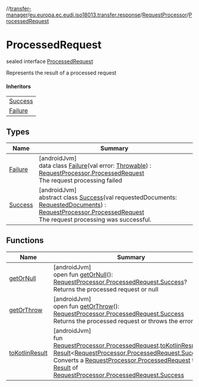 //[transfer-manager](../../../../index.md)/[eu.europa.ec.eudi.iso18013.transfer.response](../../index.md)/[RequestProcessor](../index.md)/[ProcessedRequest](index.md)

# ProcessedRequest

sealed interface [ProcessedRequest](index.md)

Represents the result of a processed request

#### Inheritors

|                              |
|------------------------------|
| [Success](-success/index.md) |
| [Failure](-failure/index.md) |

## Types

| Name                         | Summary                                                                                                                                                                                                                                     |
|------------------------------|---------------------------------------------------------------------------------------------------------------------------------------------------------------------------------------------------------------------------------------------|
| [Failure](-failure/index.md) | [androidJvm]<br>data class [Failure](-failure/index.md)(val error: [Throwable](https://kotlinlang.org/api/latest/jvm/stdlib/kotlin/-throwable/index.html)) : [RequestProcessor.ProcessedRequest](index.md)<br>The request processing failed |
| [Success](-success/index.md) | [androidJvm]<br>abstract class [Success](-success/index.md)(val requestedDocuments: [RequestedDocuments](../../-requested-documents/index.md)) : [RequestProcessor.ProcessedRequest](index.md)<br>The request processing was successful.    |

## Functions

| Name                                                                               | Summary                                                                                                                                                                                                                                                                                                                                                                                                                                                                                                                            |
|------------------------------------------------------------------------------------|------------------------------------------------------------------------------------------------------------------------------------------------------------------------------------------------------------------------------------------------------------------------------------------------------------------------------------------------------------------------------------------------------------------------------------------------------------------------------------------------------------------------------------|
| [getOrNull](get-or-null.md)                                                        | [androidJvm]<br>open fun [getOrNull](get-or-null.md)(): [RequestProcessor.ProcessedRequest.Success](-success/index.md)?<br>Returns the processed request or null                                                                                                                                                                                                                                                                                                                                                                   |
| [getOrThrow](get-or-throw.md)                                                      | [androidJvm]<br>open fun [getOrThrow](get-or-throw.md)(): [RequestProcessor.ProcessedRequest.Success](-success/index.md)<br>Returns the processed request or throws the error                                                                                                                                                                                                                                                                                                                                                      |
| [toKotlinResult](../../../eu.europa.ec.eudi.iso18013.transfer/to-kotlin-result.md) | [androidJvm]<br>fun [RequestProcessor.ProcessedRequest](index.md).[toKotlinResult](../../../eu.europa.ec.eudi.iso18013.transfer/to-kotlin-result.md)(): [Result](https://kotlinlang.org/api/latest/jvm/stdlib/kotlin/-result/index.html)&lt;[RequestProcessor.ProcessedRequest.Success](-success/index.md)&gt;<br>Converts a [RequestProcessor.ProcessedRequest](index.md) to a [Result](https://kotlinlang.org/api/latest/jvm/stdlib/kotlin/-result/index.html) of [RequestProcessor.ProcessedRequest.Success](-success/index.md) |
